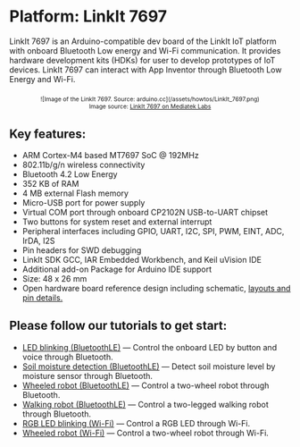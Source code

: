 # Platform: LinkIt 7697

LinkIt 7697 is an Arduino-compatible dev board of the LinkIt IoT platform with onboard Bluetooth Low energy and Wi-Fi communication.
It provides hardware development kits (HDKs) for user to develop prototypes of IoT devices. 
LinkIt 7697 can interact with App Inventor through Bluetooth Low Energy and Wi-Fi.

<div style="text-align: center; font-size: 75%; margin: 16pt 0;">
![Image of the LinkIt 7697. Source: arduino.cc](/assets/howtos/LinkIt_7697.png)
<br>
Image source: <a href="https://docs.labs.mediatek.com/resource/linkit7697-arduino/en" target="_blank">LinkIt 7697 on Mediatek Labs</a>
</div>

## Key features:
* ARM Cortex-M4 based MT7697 SoC @ 192MHz
* 802.11b/g/n wireless connectivity
* Bluetooth 4.2 Low Energy
* 352 KB of RAM
* 4 MB external Flash memory
* Micro-USB port for power supply
* Virtual COM port through onboard CP2102N USB-to-UART chipset
* Two buttons for system reset and external interrupt
* Peripheral interfaces including GPIO, UART, I2C, SPI, PWM, EINT, ADC, IrDA, I2S
* Pin headers for SWD debugging
* LinkIt SDK GCC, IAR Embedded Workbench, and Keil uVision IDE
* Additional add-on Package for Arduino IDE support
* Size: 48 x 26 mm
* Open hardware board reference design including schematic, <a href="https://labs.mediatek.com/en/download/1ega2lbl" target="_blank">layouts and pin details.</a>

## Please follow our tutorials to get start:
<ul>
<li><a href='/assets/howtos/MIT_App_Inventor_7697_LED.pdf' target='_blank'>LED blinking (BluetoothLE)</a> &mdash; Control the onboard LED by button and voice through Bluetooth.</li>
<li><a href='/assets/howtos/MIT_App_Inventor_7697_analogread.pdf' target='_blank'>Soil moisture detection (BluetoothLE)</a> &mdash; Detect soil moisture level by moisture sensor through Bluetooth.</li>
<li><a href='/assets/howtos/MIT_App_Inventor_7697_BLE_WheeledRobot.pdf' target='_blank'>Wheeled robot (BluetoothLE)</a> &mdash; Control a two-wheel robot through Bluetooth.</li>
<li><a href='/assets/howtos/MIT_App_Inventor_7697_BLE_WalkingRobot.pdf' target='_blank'>Walking robot (BluetoothLE)</a> &mdash; Control a two-legged walking robot through Bluetooth.</li>
<li><a href='/assets/howtos/MIT_App_Inventor_7697_WIFILED.pdf' target='_blank'>RGB LED blinking (Wi-Fi)</a> &mdash; Control a RGB LED through Wi-Fi.</li>
<li><a href='/assets/howtos/MIT_App_Inventor_7697_WIFIWheeledRobot.pdf' target='_blank'>Wheeled robot (Wi-Fi)</a> &mdash; Control a two-wheel robot through Wi-Fi.</li>
</ul>
